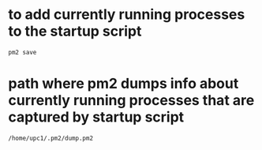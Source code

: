 # to add currently running processes to the startup script
`pm2 save`

# path where pm2 dumps info about currently running processes that are captured by startup script
`/home/upc1/.pm2/dump.pm2`